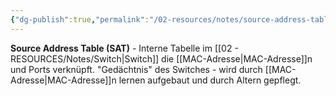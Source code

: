 ```yaml
---
{"dg-publish":true,"permalink":"/02-resources/notes/source-address-table/","tags":["switch/tabelle","mac/lernen"],"noteIcon":"","updated":"2025-08-28T20:50:30.000+02:00"}
---
```



**Source Address Table (SAT)** - Interne Tabelle im [[02 - RESOURCES/Notes/Switch\|Switch]] die [[MAC-Adresse\|MAC-Adresse]]n und Ports verknüpft.
"Gedächtnis" des Switches - wird durch [[MAC-Adresse\|MAC-Adresse]]n lernen aufgebaut und durch Altern gepflegt.